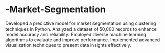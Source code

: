# -Market-Segmentation
Developed a predictive model for market segmentation using clustering techniques in Python. Analyzed a dataset of 50,000 records to enhance model accuracy and reliability. Employed diverse machine learning algorithms to evaluate and improve performance. Implemented advanced visualization techniques to present data insights effectively. 
